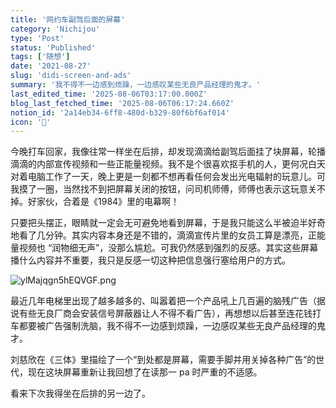 ```yaml
---
title: '网约车副驾后面的屏幕'
category: 'Nichijou'
type: 'Post'
status: 'Published'
tags: ['随想']
date: '2021-08-27'
slug: 'didi-screen-and-ads'
summary: '我不得不一边感到烦躁，一边感叹某些无良产品经理的鬼才。'
last_edited_time: '2025-08-06T03:17:00.000Z'
blog_last_fetched_time: '2025-08-06T06:17:24.660Z'
notion_id: '2a14eb34-6ff8-480d-b329-80f6bf6af014'
icon: '👑'
---
```


今晚打车回家，我像往常一样坐在后排，却发现滴滴给副驾后面挂了块屏幕，轮播滴滴的内部宣传视频和一些正能量视频。我不是个很喜欢抠手机的人，更何况白天对着电脑工作了一天，晚上更是一刻都不想再看任何会发出光电辐射的玩意儿。可我摸了一圈，当然找不到把屏幕关闭的按钮，问司机师傅，师傅也表示这玩意关不掉。好家伙，合着是《1984》里的电幕啊！

只要把头摆正，眼睛就一定会无可避免地看到屏幕，于是我只能这么半被迫半好奇地看了几分钟。其实内容本身还是不错的，滴滴宣传片里的女员工算是漂亮，正能量视频也 “润物细无声”，没那么尴尬。可我仍然感到强烈的反感。其实这些屏幕播什么内容并不重要，我只是反感一切这种把信息强行塞给用户的方式。

![ylMajqgn5hEQVGF.png](https://cdn.sa.net/2024/03/16/ylMajqgn5hEQVGF.png)

最近几年电梯里出现了越多越多的、叫嚣着把一个产品吼上几百遍的脑残广告（据说有些无良厂商会安装信号屏蔽器让人不得不看广告），再想想以后甚至连花钱打车都要被广告强制洗脑，我不得不一边感到烦躁，一边感叹某些无良产品经理的鬼才。

刘慈欣在《三体》里描绘了一个“到处都是屏幕，需要手脚并用关掉各种广告”的世代，现在这块屏幕重新让我回想了在读那一 pa 时严重的不适感。

看来下次我得坐在后排的另一边了。

